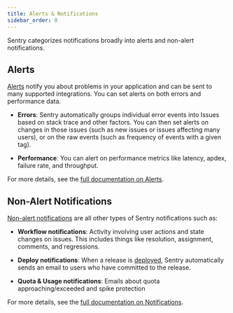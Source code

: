 ```yaml
---
title: Alerts & Notifications
sidebar_order: 0
---
```


Sentry categorizes notifications broadly into alerts and non-alert notifications. 

## Alerts

[Alerts](/workflow/alerts-notifications/alerts) notify you about problems in your application and can be sent to many supported integrations. You can set alerts on both errors and performance data.

- **Errors**: Sentry automatically groups individual error events into Issues based on stack trace and other factors. You can then set alerts on changes in those issues (such as new issues or issues affecting many users), or on the raw events (such as frequency of events with a given tag).

- **Performance**: You can alert on performance metrics like latency, apdex, failure rate, and throughput.

For more details, see the [full documentation on Alerts](/workflow/alerts-notifications/alerts).

## Non-Alert Notifications

[Non-alert notifications](/workflow/alerts-notifications/notifications) are all other types of Sentry notifications such as:

- **Workflow notifications**: Activity involving user actions and state changes on issues. This includes things like resolution, assignment, comments, and regressions.

- **Deploy notifications**: When a release is [deployed](/workflow/alerts-notifications/notifications/#deploy), Sentry automatically sends an email to users who have committed to the release.

- **Quota & Usage notifications**: Emails about quota approaching/exceeded and spike protection

For more details, see the [full documentation on Notifications](/workflow/alerts-notifications/notifications).

